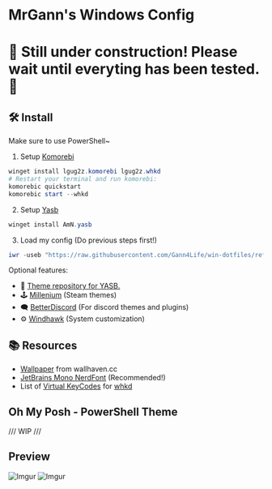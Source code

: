 # MrGann's Windows Config
# 🚧 Still under construction! Please wait until everyting has been tested. 🚧
## 🛠️ Install
Make sure to use PowerShell~
1. Setup [Komorebi](https://github.com/LGUG2Z/komorebi)
```powershell
winget install lgug2z.komorebi lgug2z.whkd
# Restart your terminal and run komorebi:
komorebic quickstart
komorebic start --whkd
```

2. Setup [Yasb](https://github.com/amnweb/yasb)
```powershell
winget install AmN.yasb
```

3. Load my config (Do previous steps first!)
```powershell
iwr -useb "https://raw.githubusercontent.com/Gann4Life/win-dotfiles/refs/heads/master/scripts/Install.ps1" | iex
```

Optional features:
* 🎨 [Theme repository for YASB.](https://github.com/amnweb/yasb-themes)
* 🕹️ [Millenium](https://github.com/SteamClientHomebrew/Millennium) (Steam themes)
* 🗨️ [BetterDiscord](https://betterdiscord.app/) (For discord themes and plugins)
* ⚙️ [Windhawk](https://windhawk.net/) (System customization)


## 📚 Resources
* [Wallpaper](https://whvn.cc/m3kqmy) from wallhaven.cc
* [JetBrains Mono NerdFont](https://github.com/ryanoasis/nerd-fonts/releases/download/v3.2.1/JetBrainsMono.zip) (Recommended!)
* List of [Virtual KeyCodes](https://learn.microsoft.com/en-us/windows/win32/inputdev/virtual-key-codes) for [whkd](https://github.com/LGUG2Z/whkd)

## Oh My Posh - PowerShell Theme
/// WIP ///

## Preview
![Imgur](https://imgur.com/T29BNHJ.png)
![Imgur](https://imgur.com/67KSHII.gif)
